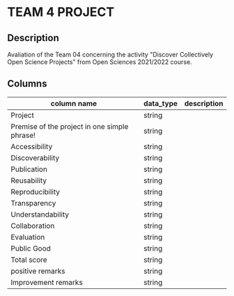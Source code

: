 # TEAM 4 PROJECT

## Description
Avaliation of the Team 04 concerning the activity "Discover Collectively Open Science Projects" from Open Sciences 2021/2022 course.

## Columns
| column name                                  	| data_type 	| description 	|
|----------------------------------------------	|-----------	|-------------	|
| Project                                      	| string    	|             	|
| Premise of the project in one simple phrase! 	| string    	|             	|
| Accessibility                                	| string    	|             	|
| Discoverability                              	| string    	|             	|
| Publication                                  	| string    	|             	|
| Reusability                                  	| string    	|             	|
| Reproducibility                              	| string    	|             	|
| Transparency                                 	| string    	|             	|
| Understandability                            	| string    	|             	|
| Collaboration                                	| string    	|             	|
| Evaluation                                   	| string    	|             	|
| Public Good                                  	| string    	|             	|
| Total score                                  	| string    	|             	|
| positive remarks                             	| string    	|             	|
| Improvement remarks                          	| string    	|             	|
